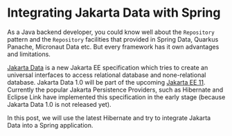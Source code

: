 # Integrating Jakarta Data with Spring 

As a Java backend developer, you could know well about the `Repository` pattern and the `Repository` facilities that provided in Spring Data, Quarkus Panache, Micronaut Data etc. But every framework has it own advantages and limitations.

[Jakarta Data](https://jakarta.ee/specifications/data/) is a new Jakarta EE specification which tries to create an universal interfaces to access relational database and none-relational database. Jakarta Data 1.0 will be part of the upcoming [Jakarta EE 11](https://jakarta.ee/specifications/platform/11/). Currently the popular Jakarta Persistence Providers, such as Hibernate and Eclipse Link have implemented this specification in the early stage (because Jakarta Data 1.0 is not released yet).

In this post, we will use the latest Hibernate and try to integrate Jakarta Data into a Spring application.

